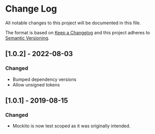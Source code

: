 # Change Log
All notable changes to this project will be documented in this file.

The format is based on [Keep a Changelog](http://keepachangelog.com/)
and this project adheres to [Semantic Versioning](http://semver.org/).

## [1.0.2] - 2022-08-03

### Changed
- Bumped dependency versions
- Allow unsigned tokens

## [1.0.1] - 2019-08-15

### Changed
- Mockito is now test scoped as it was originally intended.